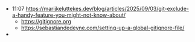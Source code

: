 - 11:07 https://marijkeluttekes.dev/blog/articles/2025/09/03/git-exclude-a-handy-feature-you-might-not-know-about/
	- https://gitignore.org
	- https://sebastiandedeyne.com/setting-up-a-global-gitignore-file/
-